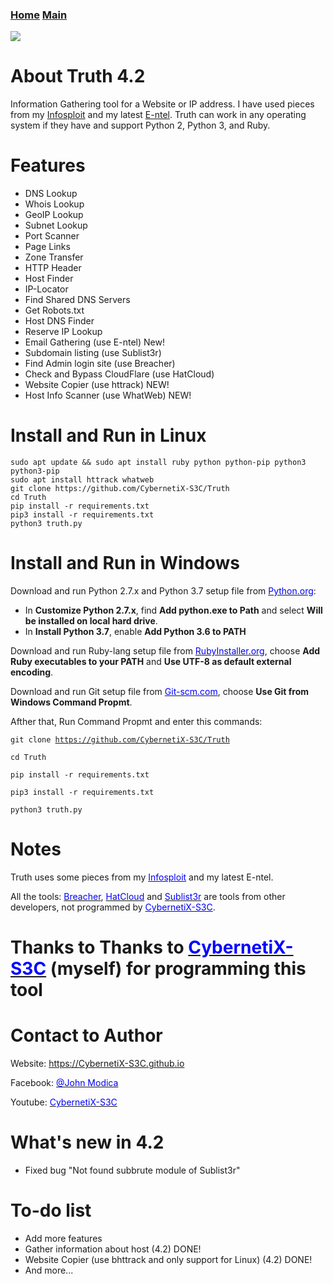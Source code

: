 ### [Home](https://CybernetiX-S3C.github.io)   [Main](https://CybernetiX-S3C.github.io/main)

![](https://i.ibb.co/Z8ZQL4P/coollogo-com-27857128.png)

# About Truth 4.2
Information Gathering tool for a Website or IP address. I have used pieces from my [Infosploit](https://Snapcraft.io/infosploit) and my latest [E-ntel](https://cybernetix-s3c.github.io/main/E-ntel).
Truth can work in any operating system if they have and support Python 2, Python 3, and Ruby.

# Features
 * DNS Lookup 
 * Whois Lookup
 * GeoIP Lookup
 * Subnet Lookup
 * Port Scanner
 * Page Links
 * Zone Transfer
 * HTTP Header
 * Host Finder
 * IP-Locator
 * Find Shared DNS Servers
 * Get Robots.txt
 * Host DNS Finder
 * Reserve IP Lookup
 * Email Gathering (use E-ntel) New!
 * Subdomain listing (use Sublist3r)
 * Find Admin login site (use Breacher)
 * Check and Bypass CloudFlare (use HatCloud)
 * Website Copier (use httrack) NEW!
 * Host Info Scanner (use WhatWeb) NEW!
 
 # Install and Run in Linux
    sudo apt update && sudo apt install ruby python python-pip python3 python3-pip
    sudo apt install httrack whatweb
    git clone https://github.com/CybernetiX-S3C/Truth
    cd Truth
    pip install -r requirements.txt
    pip3 install -r requirements.txt
    python3 truth.py
    
# Install and Run in Windows
Download and run Python 2.7.x and Python 3.7 setup file from <a href="https://python.org" target="_blank"><span style="color: blue">Python.org</span></a>:

 * In <strong>Customize Python 2.7.x</strong>, find <strong>Add python.exe to Path</strong> and select <strong>Will be installed on local hard drive</strong>.
 * In <strong>Install Python 3.7</strong>, enable <strong>Add Python 3.6 to PATH</strong>

Download and run Ruby-lang setup file from <a href="https://rubyinstaller.org" target="_blank"><span style="color: blue">RubyInstaller.org</span></a>, choose <strong>Add Ruby executables to your PATH</strong> and <strong>Use UTF-8 as default external encoding</strong>.

Download and run Git setup file from <a href="https://Git-scm.com" target="_blank"><span style="color: blue">Git-scm.com</span></a>, choose <strong>Use Git from Windows Command Propmt</strong>.

Afther that, Run Command Propmt and enter this commands:

<code>git clone https://github.com/CybernetiX-S3C/Truth</code>

<code>cd Truth</code>

<code>pip install -r requirements.txt</code>

<code>pip3 install -r requirements.txt</code>

<code>python3 truth.py</code>

# Notes
Truth uses some pieces from my <a href="http://snapcraft.io/infosploit" target="_blank"><span style="color: blue">Infosploit</span></a> and my latest E-ntel.

All the tools: <a href="http://bit.ly/2ohlBa5" target="_blank"><span style="color: blue">Breacher</span></a>, <a href="http://bit.ly/2KAJC9m" target="_blank"><span style="color: blue">HatCloud</span></a> and <a href="http://bit.ly/2LCZ18X" target="_blank"><span style="color: blue">Sublist3r</span></a> are tools from other developers, not programmed by <a href="https://cybernetix-s3c.github.io/" target="_blank"><span style="color: blue">CybernetiX-S3C</span></a>.



# Thanks to Thanks to <a href="https://CybernetiX-S3C.github.io" target="_blank"><span style="color: blue">CybernetiX-S3C</span></a> (myself) for programming this tool

# Contact to Author
Website: <a href="https://CybernetiX-S3C.github.io" target="_blank"><span style="color: blue">https://CybernetiX-S3C.github.io</span></a>

Facebook: <a href="https://facebook.com/Cyber.S3C.Professional/" target="_blank"><span style="color: blue">@John Modica</span></a>

Youtube: <a href="https://youtube.com/c/cybernetixs3c" target="_blank"><span style="color: blue">CybernetiX-S3C</span></a>

# What's new in 4.2
 
 * Fixed bug "Not found subbrute module of Sublist3r"
 
# To-do list
 * Add more features
 * Gather information about host (4.2) DONE!
 * Website Copier (use bhttrack and only support for Linux) (4.2) DONE!
 * And more...
